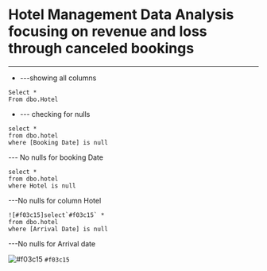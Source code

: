 # Hotel Management Data Analysis focusing on revenue and loss through canceled bookings
----


* ---showing all columns
```
Select *
From dbo.Hotel
```

* --- checking for nulls
```
select *
from dbo.hotel
where [Booking Date] is null
```
--- No nulls for booking Date

```
select *
from dbo.hotel
where Hotel is null
```
---No nulls for column Hotel

```
![#f03c15]select`#f03c15` *
from dbo.hotel
where [Arrival Date] is null
```
---No nulls for Arrival date




![#f03c15](https://via.placeholder.com/15/f03c15/000000?text=+) `#f03c15`
